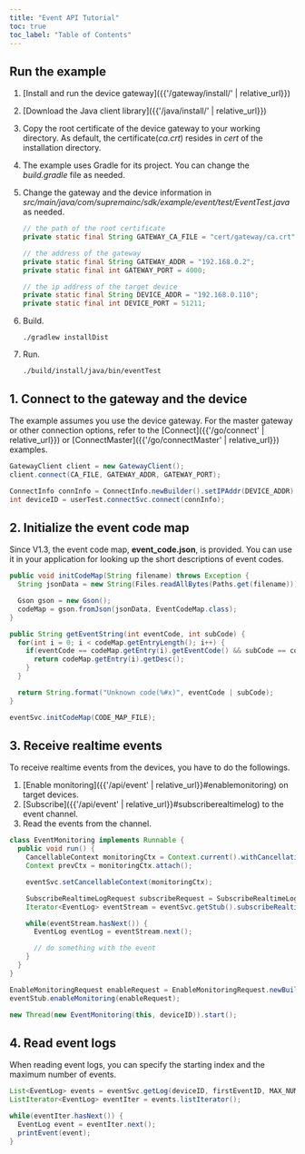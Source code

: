 ```yaml
---
title: "Event API Tutorial"
toc: true
toc_label: "Table of Contents"
---
```


## Run the example

1. [Install and run the device gateway]({{'/gateway/install/' | relative_url}})
2. [Download the Java client library]({{'/java/install/' | relative_url}})
3. Copy the root certificate of the device gateway to your working directory. As default, the certificate(_ca.crt_) resides in _cert_ of the installation directory. 
4. The example uses Gradle for its project. You can change the _build.gradle_ file as needed.
5. Change the gateway and the device information in _src/main/java/com/supremainc/sdk/example/event/test/EventTest.java_ as needed.
   
    ```java
    // the path of the root certificate
    private static final String GATEWAY_CA_FILE = "cert/gateway/ca.crt";

    // the address of the gateway
    private static final String GATEWAY_ADDR = "192.168.0.2";
    private static final int GATEWAY_PORT = 4000;

    // the ip address of the target device
    private static final String DEVICE_ADDR = "192.168.0.110"; 
    private static final int DEVICE_PORT = 51211;
    ```
6. Build.

    ```
    ./gradlew installDist
    ```
7. Run.
   
    ```
    ./build/install/java/bin/eventTest
    ```

## 1. Connect to the gateway and the device

The example assumes you use the device gateway. For the master gateway or other connection options, refer to the [Connect]({{'/go/connect' | relative_url}}) or [ConnectMaster]({{'/go/connectMaster' | relative_url}}) examples.

  ```java
  GatewayClient client = new GatewayClient();
  client.connect(CA_FILE, GATEWAY_ADDR, GATEWAY_PORT);

  ConnectInfo connInfo = ConnectInfo.newBuilder().setIPAddr(DEVICE_ADDR).setPort(DEVICE_PORT).setUseSSL(DEVICE_USE_SSL).build();
  int deviceID = userTest.connectSvc.connect(connInfo); 
  ```    

## 2. Initialize the event code map

Since V1.3, the event code map, __event_code.json__, is provided. You can use it in your application for looking up the short descriptions of event codes.

  ```java
  public void initCodeMap(String filename) throws Exception {
    String jsonData = new String(Files.readAllBytes(Paths.get(filename)));

    Gson gson = new Gson();
    codeMap = gson.fromJson(jsonData, EventCodeMap.class);
  }

  public String getEventString(int eventCode, int subCode) {
    for(int i = 0; i < codeMap.getEntryLength(); i++) {
      if(eventCode == codeMap.getEntry(i).getEventCode() && subCode == codeMap.getEntry(i).getSubCode()) {
        return codeMap.getEntry(i).getDesc();
      }
    }

    return String.format("Unknown code(%#x)", eventCode | subCode);
  }

  eventSvc.initCodeMap(CODE_MAP_FILE);  
  ```

## 3. Receive realtime events

To receive realtime events from the devices, you have to do the followings.

1. [Enable monitoring]({{'/api/event' | relative_url}}#enablemonitoring) on target devices.
2. [Subscribe]({{'/api/event' | relative_url}}#subscriberealtimelog) to the event channel.
3. Read the events from the channel.

  ```java
  class EventMonitoring implements Runnable {
    public void run() {
      CancellableContext monitoringCtx = Context.current().withCancellation();
      Context prevCtx = monitoringCtx.attach();

      eventSvc.setCancellableContext(monitoringCtx);

      SubscribeRealtimeLogRequest subscribeRequest = SubscribeRealtimeLogRequest.newBuilder().setQueueSize(MONITORING_QUEUE_SIZE).addDeviceIDs(deviceID).build();
      Iterator<EventLog> eventStream = eventSvc.getStub().subscribeRealtimeLog(subscribeRequest);

      while(eventStream.hasNext()) {
        EventLog eventLog = eventStream.next();

        // do something with the event
      }
    }
  }

  EnableMonitoringRequest enableRequest = EnableMonitoringRequest.newBuilder().setDeviceID(deviceID).build();
  eventStub.enableMonitoring(enableRequest);

  new Thread(new EventMonitoring(this, deviceID)).start();  
  ```

## 4. Read event logs

When reading event logs, you can specify the starting index and the maximum number of events.

  ```java
  List<EventLog> events = eventSvc.getLog(deviceID, firstEventID, MAX_NUM_OF_EVENT);
  ListIterator<EventLog> eventIter = events.listIterator();

  while(eventIter.hasNext()) {
    EventLog event = eventIter.next();
    printEvent(event);
  }
  ```

<!--Deprecated. 2024.04.25  by charlie-->
<!-- You can also specify a filter to limit your search.

  ```java
  EventFilter filter = EventFilter.newBuilder().setEventCode(events.get(0).getEventCode()).build();

  events = eventSvc.getLogWithFilter(deviceID, firstEventID, MAX_NUM_OF_EVENT, filter);
  eventIter = events.listIterator();

  while(eventIter.hasNext()) {
    EventLog event = eventIter.next();
    printEvent(event);
  } 
  ``` -->

